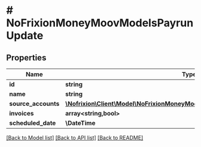 # # NoFrixionMoneyMoovModelsPayrunUpdate

## Properties

Name | Type | Description | Notes
------------ | ------------- | ------------- | -------------
**id** | **string** |  | [optional]
**name** | **string** |  | [optional]
**source_accounts** | [**\Nofrixion\Client\Model\NoFrixionMoneyMoovModelsPayrunUpdateSourceAccounts**](NoFrixionMoneyMoovModelsPayrunUpdateSourceAccounts.md) |  | [optional]
**invoices** | **array<string,bool>** |  | [optional]
**scheduled_date** | **\DateTime** |  | [optional]

[[Back to Model list]](../../README.md#models) [[Back to API list]](../../README.md#endpoints) [[Back to README]](../../README.md)
